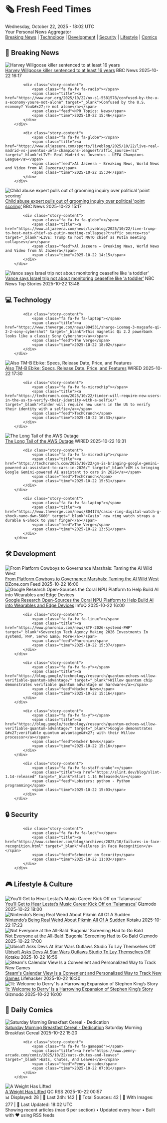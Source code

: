 <!-- Processing 54 RSS feeds at 2025-10-22 18:02:35 UTC -->
<!-- Processing: XKCD -->
<!-- Processing: Poorly Drawn Lines -->
<!-- Processing: Garfield -->
<!-- Processing: Girl Genius -->
<!-- Processing: BBC World News -->
<!-- Processing: BBC Breaking News -->
<!-- Processing: NPR News -->
<!-- Processing: CBC News -->
<!-- Error processing https://rss.cbc.ca/lineup/topstories.xml: The read operation timed out -->
<!-- Processing: Reuters Top News -->
<!-- Processing: Reuters World News -->
<!-- Processing: Guardian World News -->
<!-- Processing: Sky News World -->
<!-- Processing: The Verge -->
<!-- Processing: WIRED -->
<!-- Processing: Slashdot -->
<!-- Processing: Hacker News -->
<!-- Processing: StackOverflow Blog -->
<!-- Processing: OMG! Ubuntu -->
<!-- Processing: DistroWatch -->
<!-- Processing: Linux.com -->
<!-- Processing: Red Hat Blog -->
<!-- Processing: GitLab Blog -->
<!-- Processing: The Pragmatic Engineer -->
<!-- Processing: Gizmodo -->
<!-- Processing: Kotaku -->
<!-- Generated 8 new posts out of 25 feeds processed -->
<div class="newspaper-header">
    <h1 class="newspaper-title">🗞️ Fresh Feed Times</h1>
    <div class="newspaper-date">Wednesday, October 22, 2025 - 18:02 UTC</div>
    <div class="newspaper-subtitle">Your Personal News Aggregator</div>
</div>

<div class="newspaper-nav">
    <a href="#breaking">Breaking News</a> |
    <a href="#tech">Technology</a> |
    <a href="#dev">Development</a> |
    <a href="#security">Security</a> |
    <a href="#lifestyle">Lifestyle</a> |
    <a href="#webcomics">Comics</a>
</div>

<div class="news-section breaking-news" id="breaking">
<h2 class="section-header">🚨 Breaking News</h2>
<div class="stories-container">
<div class="story">
            <img src="https://ichef.bbci.co.uk/ace/standard/240/cpsprodpb/d98c/live/70f5da80-af6a-11f0-ba75-093eca1ac29b.jpg" alt="Harvey Willgoose killer sentenced to at least 16 years" class="story-image" loading="lazy" onerror="this.style.display='none'">
            <div class="story-content">
                <span class="fa fa-fw fa-flag"></span>
                <span class="title"><a href="https://www.bbc.com/news/articles/cvg7ezmly8lo?at_medium=RSS&at_campaign=rss" target="_blank">Harvey Willgoose killer sentenced to at least 16 years</a></span>
                <span class="feed">BBC News</span>
                <span class="time">2025-10-22 16:17</span>
            </div>
        </div>
<div class="story">
            
            <div class="story-content">
                <span class="fa fa-fw fa-radio"></span>
                <span class="title"><a href="https://www.npr.org/2025/10/22/nx-s1-5581578/confused-by-the-u-s-economy-youre-not-alone" target="_blank">Confused by the U.S. economy? You&#x27;re not alone</a></span>
                <span class="feed">NPR Topics: News</span>
                <span class="time">2025-10-22 15:46</span>
            </div>
        </div>
<div class="story">
            
            <div class="story-content">
                <span class="fa fa-fw fa-globe"></span>
                <span class="title"><a href="https://www.aljazeera.com/sports/liveblog/2025/10/22/live-real-madrid-vs-juventus-uefa-champions-league?traffic_source=rss" target="_blank">LIVE: Real Madrid vs Juventus – UEFA Champions League</a></span>
                <span class="feed">Al Jazeera – Breaking News, World News and Video from Al Jazeera</span>
                <span class="time">2025-10-22 15:34</span>
            </div>
        </div>
<div class="story">
            <img src="https://ichef.bbci.co.uk/ace/standard/240/cpsprodpb/ef85/live/77168c20-af56-11f0-8c56-6315cfcbbba0.png" alt="Child abuse expert pulls out of grooming inquiry over political &#x27;point scoring&#x27;" class="story-image" loading="lazy" onerror="this.style.display='none'">
            <div class="story-content">
                <span class="fa fa-fw fa-flag"></span>
                <span class="title"><a href="https://www.bbc.com/news/articles/c629zvnd5lno?at_medium=RSS&at_campaign=rss" target="_blank">Child abuse expert pulls out of grooming inquiry over political &#x27;point scoring&#x27;</a></span>
                <span class="feed">BBC News</span>
                <span class="time">2025-10-22 15:17</span>
            </div>
        </div>
<div class="story">
            
            <div class="story-content">
                <span class="fa fa-fw fa-globe"></span>
                <span class="title"><a href="https://www.aljazeera.com/news/liveblog/2025/10/22/live-trump-to-host-nato-chief-as-putin-meeting-collapses?traffic_source=rss" target="_blank">LIVE: Trump to host NATO chief as Putin meeting collapses</a></span>
                <span class="feed">Al Jazeera – Breaking News, World News and Video from Al Jazeera</span>
                <span class="time">2025-10-22 14:15</span>
            </div>
        </div>
<div class="story">
            <img src="https://media-cldnry.s-nbcnews.com/image/upload/t_fit_1500w/mpx/2704722219/2025_10/f_mo_lon_vance_toddler_251022.00_00_12_26.Still001-8murvg.jpg" alt="Vance says Israel trip not about monitoring ceasefire like ‘a toddler’" class="story-image" loading="lazy" onerror="this.style.display='none'">
            <div class="story-content">
                <span class="fa fa-fw fa-broadcast-tower"></span>
                <span class="title"><a href="https://www.nbcnews.com/video/vance-says-israel-trip-not-about-monitoring-ceasefire-like-a-toddler-250369605892" target="_blank">Vance says Israel trip not about monitoring ceasefire like ‘a toddler’</a></span>
                <span class="feed">NBC News Top Stories</span>
                <span class="time">2025-10-22 13:48</span>
            </div>
        </div>
</div>
</div>
<div class="news-section tech-news" id="tech">
<h2 class="section-header">💻 Technology</h2>
<div class="stories-container">
<div class="story">
            
            <div class="story-content">
                <span class="fa fa-fw fa-laptop"></span>
                <span class="title"><a href="https://www.theverge.com/news/804531/sharge-icemag-3-magsafe-qi-2-2-sony-cybershot" target="_blank">This magnetic Qi 2.2 powerbank looks like a classic Sony Cybershot</a></span>
                <span class="feed">The Verge</span>
                <span class="time">2025-10-22 18:02</span>
            </div>
        </div>
<div class="story">
            <img src="https://media.wired.com/photos/68f844f35168e4a1c2576d47/master/pass/Wide_Bench%20_ALSO.jpg" alt="Also TM-B Ebike: Specs, Release Date, Price, and Features" class="story-image" loading="lazy" onerror="this.style.display='none'">
            <div class="story-content">
                <span class="fa fa-fw fa-bolt"></span>
                <span class="title"><a href="https://www.wired.com/story/rivian-also-tm-b-modular-repairable-electric-bike/" target="_blank">Also TM-B Ebike: Specs, Release Date, Price, and Features</a></span>
                <span class="feed">WIRED</span>
                <span class="time">2025-10-22 17:30</span>
            </div>
        </div>
<div class="story">
            
            <div class="story-content">
                <span class="fa fa-fw fa-microchip"></span>
                <span class="title"><a href="https://techcrunch.com/2025/10/22/tinder-will-require-new-users-in-the-us-to-verify-their-identity-with-a-selfie/" target="_blank">Tinder will require new users in the US to verify their identity with a selfie</a></span>
                <span class="feed">TechCrunch</span>
                <span class="time">2025-10-22 16:33</span>
            </div>
        </div>
<div class="story">
            <img src="https://media.wired.com/photos/68f797ba47df21d17483d0ea/master/pass/sec-aws-outage-2161832042.jpg" alt="The Long Tail of the AWS Outage" class="story-image" loading="lazy" onerror="this.style.display='none'">
            <div class="story-content">
                <span class="fa fa-fw fa-bolt"></span>
                <span class="title"><a href="https://www.wired.com/story/aws-cloud-outage-long-tail/" target="_blank">The Long Tail of the AWS Outage</a></span>
                <span class="feed">WIRED</span>
                <span class="time">2025-10-22 16:31</span>
            </div>
        </div>
<div class="story">
            
            <div class="story-content">
                <span class="fa fa-fw fa-microchip"></span>
                <span class="title"><a href="https://techcrunch.com/2025/10/22/gm-is-bringing-google-gemini-powered-ai-assistant-to-cars-in-2026/" target="_blank">GM is bringing Google Gemini-powered AI assistant to cars in 2026</a></span>
                <span class="feed">TechCrunch</span>
                <span class="time">2025-10-22 15:51</span>
            </div>
        </div>
<div class="story">
            
            <div class="story-content">
                <span class="fa fa-fw fa-laptop"></span>
                <span class="title"><a href="https://www.theverge.com/news/804174/casio-ring-digital-watch-g-shock-nano-dwn-5600" target="_blank">Casio’ new ring watch straps a durable G-Shock to your finger</a></span>
                <span class="feed">The Verge</span>
                <span class="time">2025-10-22 13:51</span>
            </div>
        </div>
</div>
</div>
<div class="news-section dev-news" id="dev">
<h2 class="section-header">🛠️ Development</h2>
<div class="stories-container">
<div class="story">
            <img src="https://dz2cdn1.dzone.com/thumbnail?fid=18706884&w=600" alt="From Platform Cowboys to Governance Marshals: Taming the AI Wild West" class="story-image" loading="lazy" onerror="this.style.display='none'">
            <div class="story-content">
                <span class="fa fa-fw fa-newspaper"></span>
                <span class="title"><a href="https://dzone.com/articles/taming-the-ai-wild-west" target="_blank">From Platform Cowboys to Governance Marshals: Taming the AI Wild West</a></span>
                <span class="feed">DZone.com Feed</span>
                <span class="time">2025-10-22 16:00</span>
            </div>
        </div>
<div class="story">
            <img src="https://res.infoq.com/news/2025/10/google-coral-npu-platform/en/headerimage/google-coral-npu-platform-1761146206964.jpeg" alt="Google Research Open-Sources the Coral NPU Platform to Help Build AI into Wearables and Edge Devices" class="story-image" loading="lazy" onerror="this.style.display='none'">
            <div class="story-content">
                <span class="fa fa-fw fa-info-circle"></span>
                <span class="title"><a href="https://www.infoq.com/news/2025/10/google-coral-npu-platform/?utm_campaign=infoq_content&utm_source=infoq&utm_medium=feed&utm_term=global" target="_blank">Google Research Open-Sources the Coral NPU Platform to Help Build AI into Wearables and Edge Devices</a></span>
                <span class="feed">InfoQ</span>
                <span class="time">2025-10-22 16:00</span>
            </div>
        </div>
<div class="story">
            
            <div class="story-content">
                <span class="fa fa-fw fa-linux"></span>
                <span class="title"><a href="https://www.phoronix.com/news/STF-2026-systemd-PHP" target="_blank">Sovereign Tech Agency Making 2026 Investments In systemd, PHP, Servo &amp; More</a></span>
                <span class="feed">Phoronix</span>
                <span class="time">2025-10-22 15:37</span>
            </div>
        </div>
<div class="story">
            
            <div class="story-content">
                <span class="fa fa-fw fa-y"></span>
                <span class="title"><a href="https://blog.google/technology/research/quantum-echoes-willow-verifiable-quantum-advantage/" target="_blank">Willow quantum chip demonstrates verifiable quantum advantage on hardware</a></span>
                <span class="feed">Hacker News</span>
                <span class="time">2025-10-22 15:16</span>
            </div>
        </div>
<div class="story">
            
            <div class="story-content">
                <span class="fa fa-fw fa-y"></span>
                <span class="title"><a href="https://blog.google/technology/research/quantum-echoes-willow-verifiable-quantum-advantage/" target="_blank">Google demonstrates &#x27;verifiable quantum advantage&#x27; with their Willow processor</a></span>
                <span class="feed">Hacker News</span>
                <span class="time">2025-10-22 15:16</span>
            </div>
        </div>
<div class="story">
            
            <div class="story-content">
                <span class="fa fa-fw fa-staff-snake"></span>
                <span class="title"><a href="https://slint.dev/blog/slint-1.14-released" target="_blank">Slint 1.14 Released</a></span>
                <span class="feed">Lobsters: python - Python programming</span>
                <span class="time">2025-10-22 15:03</span>
            </div>
        </div>
</div>
</div>
<div class="news-section security-news" id="security">
<h2 class="section-header">🔒 Security</h2>
<div class="stories-container">
<div class="story">
            
            <div class="story-content">
                <span class="fa fa-fw fa-lock"></span>
                <span class="title"><a href="https://www.schneier.com/blog/archives/2025/10/failures-in-face-recognition.html" target="_blank">Failures in Face Recognition</a></span>
                <span class="feed">Schneier on Security</span>
                <span class="time">2025-10-22 11:03</span>
            </div>
        </div>
</div>
</div>
<div class="news-section lifestyle-news" id="lifestyle">
<h2 class="section-header">🎮 Lifestyle & Culture</h2>
<div class="stories-container">
<div class="story">
            <img src="https://gizmodo.com/app/uploads/2025/10/the-vampire-lestat-interview-with-the-vampire-season-3-1280x853.jpg" alt="You’ll Get to Hear Lestat’s Music Career Kick Off on ‘Talamasca’" class="story-image" loading="lazy" onerror="this.style.display='none'">
            <div class="story-content">
                <span class="fa fa-fw fa-computer"></span>
                <span class="title"><a href="https://gizmodo.com/talamasca-lestat-music-easter-egg-interview-with-the-vampire-2000675556" target="_blank">You’ll Get to Hear Lestat’s Music Career Kick Off on ‘Talamasca’</a></span>
                <span class="feed">Gizmodo</span>
                <span class="time">2025-10-22 18:00</span>
            </div>
        </div>
<div class="story">
            <img src="https://kotaku.com/app/uploads/2025/10/pimin-3-1280x722.jpg" alt="Nintendo’s Being Real Weird About Pikmin All Of A Sudden" class="story-image" loading="lazy" onerror="this.style.display='none'">
            <div class="story-content">
                <span class="fa fa-fw fa-gamepad"></span>
                <span class="title"><a href="https://kotaku.com/pikmin-5-free-update-sequel-switch-2-miyamoto-2000638244" target="_blank">Nintendo’s Being Real Weird About Pikmin All Of A Sudden</a></span>
                <span class="feed">Kotaku</span>
                <span class="time">2025-10-22 17:23</span>
            </div>
        </div>
<div class="story">
            <img src="https://gizmodo.com/app/uploads/2025/10/Emma-Stone-Bald-Bugonia-1280x853.jpg" alt="Not Everyone at the All-Bald ‘Bugonia’ Screening Had to Go Bald" class="story-image" loading="lazy" onerror="this.style.display='none'">
            <div class="story-content">
                <span class="fa fa-fw fa-computer"></span>
                <span class="title"><a href="https://gizmodo.com/bugonia-bald-screening-recap-emma-stone-2000675539" target="_blank">Not Everyone at the All-Bald ‘Bugonia’ Screening Had to Go Bald</a></span>
                <span class="feed">Gizmodo</span>
                <span class="time">2025-10-22 17:00</span>
            </div>
        </div>
<div class="story">
            <img src="https://kotaku.com/app/uploads/2024/10/fa2a45197d10860d3a32eb7a12ebec49-1280x720.jpg" alt="Ubisoft Asks Devs At Star Wars Outlaws Studio To Lay Themselves Off" class="story-image" loading="lazy" onerror="this.style.display='none'">
            <div class="story-content">
                <span class="fa fa-fw fa-gamepad"></span>
                <span class="title"><a href="https://kotaku.com/ubisoft-massive-layoffs-division-3-star-wars-outlaws-2000638264" target="_blank">Ubisoft Asks Devs At Star Wars Outlaws Studio To Lay Themselves Off</a></span>
                <span class="feed">Kotaku</span>
                <span class="time">2025-10-22 16:56</span>
            </div>
        </div>
<div class="story">
            <img src="https://lifehacker.com/imagery/articles/01K868HAEN1NM914DERVP9N3XP/hero-image.png" alt="Steam&#x27;s Calendar View Is a Convenient and Personalized Way to Track New Games" class="story-image" loading="lazy" onerror="this.style.display='none'">
            <div class="story-content">
                <span class="fa fa-fw fa-life-ring"></span>
                <span class="title"><a href="https://lifehacker.com/tech/steams-calendar-view-is-the-best-way-to-make-sure-you-dont-miss-new-games?utm_medium=RSS" target="_blank">Steam&#x27;s Calendar View Is a Convenient and Personalized Way to Track New Games</a></span>
                <span class="feed">Lifehacker</span>
                <span class="time">2025-10-22 16:30</span>
            </div>
        </div>
<div class="story">
            <img src="https://gizmodo.com/app/uploads/2025/10/Derryreviewtopart-1280x853.jpg" alt="‘It: Welcome to Derry’ Is a Harrowing Expansion of Stephen King’s Story" class="story-image" loading="lazy" onerror="this.style.display='none'">
            <div class="story-content">
                <span class="fa fa-fw fa-computer"></span>
                <span class="title"><a href="https://gizmodo.com/it-welcome-to-derry-review-hbo-pennywise-stephen-king-2000673860" target="_blank">‘It: Welcome to Derry’ Is a Harrowing Expansion of Stephen King’s Story</a></span>
                <span class="feed">Gizmodo</span>
                <span class="time">2025-10-22 16:00</span>
            </div>
        </div>
</div>
</div>
<div class="news-section webcomics-section" id="webcomics">
<h2 class="section-header">🎨 Daily Comics</h2>
<div class="stories-container">
<div class="story">
            <img src="https://www.smbc-comics.com/comics/1761110133-20251022.png" alt="Saturday Morning Breakfast Cereal - Dedication" class="story-image" loading="lazy" onerror="this.style.display='none'">
            <div class="story-content">
                <span class="fa fa-fw fa-smile"></span>
                <span class="title"><a href="https://www.smbc-comics.com/comic/dedication" target="_blank">Saturday Morning Breakfast Cereal - Dedication</a></span>
                <span class="feed">Saturday Morning Breakfast Cereal</span>
                <span class="time">2025-10-22 15:20</span>
            </div>
        </div>
<div class="story">
            
            <div class="story-content">
                <span class="fa fa-fw fa-gamepad"></span>
                <span class="title"><a href="https://www.penny-arcade.com/comic/2025/10/22/eats-chutes-and-leaves" target="_blank">Eats, Chutes, And Leaves</a></span>
                <span class="feed">Penny Arcade</span>
                <span class="time">2025-10-22 07:01</span>
            </div>
        </div>
<div class="story">
            <img src="http://www.questionablecontent.net/comics/5684.png" alt="A Weight Has Lifted" class="story-image" loading="lazy" onerror="this.style.display='none'">
            <div class="story-content">
                <span class="fa fa-fw fa-music"></span>
                <span class="title"><a href="http://questionablecontent.net/view.php?comic=5684" target="_blank">A Weight Has Lifted</a></span>
                <span class="feed">QC RSS</span>
                <span class="time">2025-10-22 00:57</span>
            </div>
        </div>
</div>
</div>

<div class="newspaper-footer">
    <div class="stats">
        📊 Displayed: 28 | 📅 Last 24h: 142 | 📡 Total Sources: 42 | 📸 With Images: 277 |
        🔄 Last Updated: 18:02 UTC
    </div>
    <div class="footer-note">
        Showing recent articles (max 6 per section) • Updated every hour • Built with ❤️ using RSS feeds
    </div>
</div>
